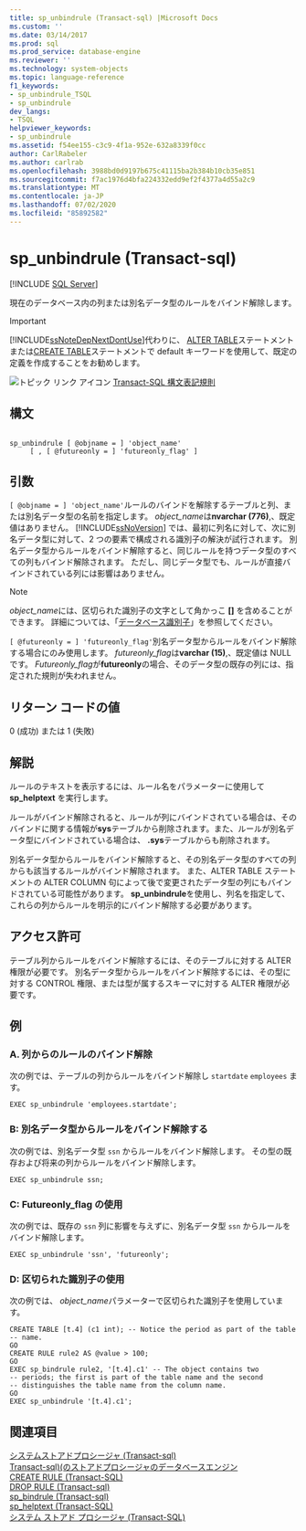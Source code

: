 ```yaml
---
title: sp_unbindrule (Transact-sql) |Microsoft Docs
ms.custom: ''
ms.date: 03/14/2017
ms.prod: sql
ms.prod_service: database-engine
ms.reviewer: ''
ms.technology: system-objects
ms.topic: language-reference
f1_keywords:
- sp_unbindrule_TSQL
- sp_unbindrule
dev_langs:
- TSQL
helpviewer_keywords:
- sp_unbindrule
ms.assetid: f54ee155-c3c9-4f1a-952e-632a8339f0cc
author: CarlRabeler
ms.author: carlrab
ms.openlocfilehash: 3988bd0d9197b675c41115ba2b384b10cb35e851
ms.sourcegitcommit: f7ac1976d4bfa224332edd9ef2f4377a4d55a2c9
ms.translationtype: MT
ms.contentlocale: ja-JP
ms.lasthandoff: 07/02/2020
ms.locfileid: "85892582"
---
```

# <a name="sp_unbindrule-transact-sql"></a>sp_unbindrule (Transact-sql)
[!INCLUDE [SQL Server](../../includes/applies-to-version/sqlserver.md)]

  現在のデータベース内の列または別名データ型のルールをバインド解除します。  
  
> [!IMPORTANT]  
>  [!INCLUDE[ssNoteDepNextDontUse](../../includes/ssnotedepnextdontuse-md.md)]代わりに、 [ALTER TABLE](../../t-sql/statements/alter-table-transact-sql.md)ステートメントまたは[CREATE TABLE](../../t-sql/statements/create-table-transact-sql.md)ステートメントで default キーワードを使用して、既定の定義を作成することをお勧めします。  
  
 ![トピック リンク アイコン](../../database-engine/configure-windows/media/topic-link.gif "トピック リンク アイコン") [Transact-SQL 構文表記規則](../../t-sql/language-elements/transact-sql-syntax-conventions-transact-sql.md)  
  
## <a name="syntax"></a>構文  
  
```  
  
sp_unbindrule [ @objname = ] 'object_name'   
     [ , [ @futureonly = ] 'futureonly_flag' ]  
```  
  
## <a name="arguments"></a>引数  
`[ @objname = ] 'object_name'`ルールのバインドを解除するテーブルと列、または別名データ型の名前を指定します。 *object_name*は**nvarchar (776)**,、既定値はありません。 [!INCLUDE[ssNoVersion](../../includes/ssnoversion-md.md)] では、最初に列名に対して、次に別名データ型に対して、2 つの要素で構成される識別子の解決が試行されます。 別名データ型からルールをバインド解除すると、同じルールを持つデータ型のすべての列もバインド解除されます。 ただし、同じデータ型でも、ルールが直接バインドされている列には影響はありません。  
  
> [!NOTE]  
>  *object_name*には、区切られた識別子の文字として角かっこ **[]** を含めることができます。 詳細については、「[データベース識別子](../../relational-databases/databases/database-identifiers.md)」を参照してください。  
  
`[ @futureonly = ] 'futureonly_flag'`別名データ型からルールをバインド解除する場合にのみ使用します。 *futureonly_flag*は**varchar (15)**,、既定値は NULL です。 *Futureonly_flag*が**futureonly**の場合、そのデータ型の既存の列には、指定された規則が失われません。  
  
## <a name="return-code-values"></a>リターン コードの値  
 0 (成功) または 1 (失敗)  
  
## <a name="remarks"></a>解説  
 ルールのテキストを表示するには、ルール名をパラメーターに使用して **sp_helptext** を実行します。  
  
 ルールがバインド解除されると、ルールが列にバインドされている場合は、そのバインドに関する情報が**sys**テーブルから削除されます。また、ルールが別名データ型にバインドされている場合は、 **.sys**テーブルからも削除されます。  
  
 別名データ型からルールをバインド解除すると、その別名データ型のすべての列からも該当するルールがバインド解除されます。 また、ALTER TABLE ステートメントの ALTER COLUMN 句によって後で変更されたデータ型の列にもバインドされている可能性があります。 **sp_unbindrule**を使用し、列名を指定して、これらの列からルールを明示的にバインド解除する必要があります。  
  
## <a name="permissions"></a>アクセス許可  
 テーブル列からルールをバインド解除するには、そのテーブルに対する ALTER 権限が必要です。 別名データ型からルールをバインド解除するには、その型に対する CONTROL 権限、または型が属するスキーマに対する ALTER 権限が必要です。  
  
## <a name="examples"></a>例  
  
### <a name="a-unbinding-a-rule-from-a-column"></a>A. 列からのルールのバインド解除  
 次の例では、テーブルの列からルールをバインド解除し `startdate` `employees` ます。  
  
```  
EXEC sp_unbindrule 'employees.startdate';  
```  
  
### <a name="b-unbinding-a-rule-from-an-alias-data-type"></a>B: 別名データ型からルールをバインド解除する  
 次の例では、別名データ型 `ssn` からルールをバインド解除します。 その型の既存および将来の列からルールをバインド解除します。  
  
```  
EXEC sp_unbindrule ssn;  
```  
  
### <a name="c-using-futureonly_flag"></a>C: Futureonly_flag の使用  
 次の例では、既存の `ssn` 列に影響を与えずに、別名データ型 `ssn` からルールをバインド解除します。  
  
```  
EXEC sp_unbindrule 'ssn', 'futureonly';  
```  
  
### <a name="d-using-delimited-identifiers"></a>D: 区切られた識別子の使用  
 次の例では、 *object_name*パラメーターで区切られた識別子を使用しています。  
  
```  
CREATE TABLE [t.4] (c1 int); -- Notice the period as part of the table   
-- name.  
GO  
CREATE RULE rule2 AS @value > 100;  
GO  
EXEC sp_bindrule rule2, '[t.4].c1' -- The object contains two   
-- periods; the first is part of the table name and the second   
-- distinguishes the table name from the column name.  
GO  
EXEC sp_unbindrule '[t.4].c1';  
```  
  
## <a name="see-also"></a>関連項目  
 [システムストアドプロシージャ &#40;Transact-sql&#41;](../../relational-databases/system-stored-procedures/system-stored-procedures-transact-sql.md)   
 [Transact-sql&#41;&#40;のストアドプロシージャのデータベースエンジン](../../relational-databases/system-stored-procedures/database-engine-stored-procedures-transact-sql.md)   
 [CREATE RULE &#40;Transact-SQL&#41;](../../t-sql/statements/create-rule-transact-sql.md)   
 [DROP RULE &#40;Transact-sql&#41;](../../t-sql/statements/drop-rule-transact-sql.md)   
 [sp_bindrule &#40;Transact-sql&#41;](../../relational-databases/system-stored-procedures/sp-bindrule-transact-sql.md)   
 [sp_helptext &#40;Transact-SQL&#41;](../../relational-databases/system-stored-procedures/sp-helptext-transact-sql.md)   
 [システム ストアド プロシージャ &#40;Transact-SQL&#41;](../../relational-databases/system-stored-procedures/system-stored-procedures-transact-sql.md)  
  
  
